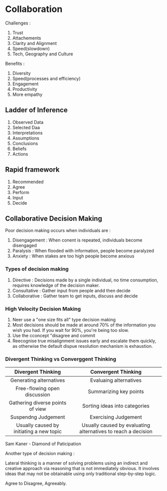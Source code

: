 # Collaboration

Challenges : 

1. Trust
2. Attachements
3. Clarity and Alignment
4. Speed(slowdown)
5. Tech, Geography and Culture

Benefits : 

1. Diversity
2. Speed(processes and efficiency)
3. Engagement
4. Productivity
5. More empathy

## Ladder of Inference

1. Observed Data
2. Selected Daa
3. Interpretations
4. Assumptions
5. Conclusions
6. Beliefs
7. Actions

## Rapid framework

1. Recommended
2. Agree
3. Perform
4. Input
5. Decide

## Collaborative Decision Making

Poor decision making occurs when individuals are :

1. Disengagement : When conent is repeated, individuals become disengaged
2. Paralysis : When flooded with information, people become paralyzed
3. Anxiety : When stakes are too high people become anxious

### Types of decision making

1. Directive : Decisions made by a single individual, no time consumption, requires knowledge of the decision maker.
2. Consultative : Gather input from people andd then decide
3. Collaborative : Gather team to get inputs, discuss and decide

### High Velocity Decision Making

1. Neer use a "one size fits all" type decision making
2. Most decisions should be made at around 70% of the information you wish you had. If you wait for 90%, you're being too slow.
3. Use the cconcept "disagree and commit
4. Reecognise true misalignment issues early and escalate them quickly, as otherwise the default dispue resolution mechanism is exhaustion.

### Divergent Thinking vs Converggent Thinking

| Divergent Thinking | Convergent Thinking |
| :---: | :--: |
| Generating alternatives | Evaluaing alternatives |
| Free-flowing open discussion | Summarizing key points  |
| Gathering diverse points of view | Sorting ideas into categories |
| Suspendng Judgement | Exercising Judgement |
| Usually caused by initiating a new topic | Usually caused by evaluating alternatives to reach a decision |

Sam Kaner - Diamond of Paticipation

Another type of decision making : 

Lateral thinking is a manner of solving problems using an indirect and creative approach via reasoning that is not immediately obvious. It involves ideas that may not be obtainable using only traditional step-by-step logic.

Agree to Disagree, Agreeably.
    